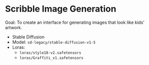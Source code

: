 # Scribble Image Generation
Goal: To create an interface for generating images that look like kids' artwork.

- Stable Diffusion
- Model: `sd-legacy/stable-diffusion-v1-5`
- Loras:
  - `loras/style18-v2.safetensors`
  - `loras/Graffiti_v1.safetensors`
